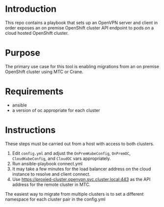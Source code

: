 # Introduction
This repo contains a playbook that sets up an OpenVPN server and client in order exposes an on premise OpenShift cluster API endpoint to pods on a cloud hosted OpenShift cluster.

# Purpose
The primary use case for this tool is enabling migrations from an on premise OpenShift cluster using MTC or Crane.

# Requirements
- ansible
- a version of oc appropriate for each cluster

# Instructions
These steps must be carried out from a host with access to both clusters.

1. Edit `config.yml` and adjust the `OnPremKubeConfig`, `OnPremOC`, `CloudKubeConfig`, and `CloudOC` vars appropriately.
1. Run ansible-playbook connect.yml
1. It may take a few minutes for the load balancer address on the cloud instance to resolve and client connect.
1. Use https://proxied-cluster.openvpn.svc.cluster.local:443 as the API address for the remote cluster in MTC.

The easiest way to migrate from multiple clusters is to set a different namespace for each cluster pair in the config.yml

